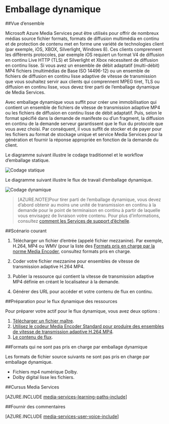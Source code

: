 <properties
    pageTitle="Vue d’ensemble de l’empaquetage dynamique | Microsoft Azure"
    description="La rubrique donne et une vue d’ensemble de l’emballage dynamique."
    authors="Juliako"
    manager="erikre"
    editor=""
    services="media-services"
    documentationCenter=""/>

<tags
    ms.service="media-services"
    ms.workload="media"
    ms.tgt_pltfrm="na"
    ms.devlang="na"
    ms.topic="article"
    ms.date="10/24/2016" 
    ms.author="juliako"/>


# <a name="dynamic-packaging"></a>Emballage dynamique

##<a name="overview"></a>Vue d’ensemble

Microsoft Azure Media Services peut être utilisés pour offrir de nombreux médias source fichier formats, formats de diffusion multimédia en continu et de protection de contenu met en forme une variété de technologies client (par exemple, iOS, XBOX, Silverlight, Windows 8). Ces clients comprennent les différents protocoles, par exemple iOS requiert un format V4 de diffusion en continu Live HTTP (TLS) et Silverlight et Xbox nécessitent de diffusion en continu lisse. Si vous avez un ensemble de débit adaptatif (multi-débit) MP4 fichiers (multimédias de Base ISO 14496-12) ou un ensemble de fichiers de diffusion en continu lisse adaptive de vitesse de transmission que vous souhaitez servir aux clients qui comprennent MPEG tiret, TLS ou diffusion en continu lisse, vous devez tirer parti de l’emballage dynamique de Media Services.

Avec emballage dynamique vous suffit pour créer une immobilisation qui contient un ensemble de fichiers de vitesse de transmission adaptive MP4 ou les fichiers de diffusion en continu lisse de débit adaptatif. Puis, selon le format spécifié dans la demande de manifeste ou d’un fragment, la diffusion en continu de la demande serveur garantissent que le flux du protocole que vous avez choisi. Par conséquent, il vous suffit de stocker et de payer pour les fichiers au format de stockage unique et service Media Services pour la génération et fournir la réponse appropriée en fonction de la demande du client.

Le diagramme suivant illustre le codage traditionnel et le workflow d’emballage statique.

![Codage statique](./media/media-services-dynamic-packaging-overview/media-services-static-packaging.png)

Le diagramme suivant illustre le flux de travail d’emballage dynamique.

![Codage dynamique](./media/media-services-dynamic-packaging-overview/media-services-dynamic-packaging.png)


>[AZURE.NOTE]Pour tirer parti de l’emballage dynamique, vous devez d’abord obtenir au moins une unité de transmission en continu à la demande pour le point de terminaison en continu à partir de laquelle vous envisagez de livraison votre contenu. Pour plus d’informations, consultez [comment les Services de support d’échelle](media-services-portal-manage-streaming-endpoints.md).

##<a name="common-scenario"></a>Scénario courant

1. Télécharger un fichier d’entrée (appelé fichier mezzanine). Par exemple, H.264, MP4 ou WMV (pour la liste des [Formats pris en charge par la norme Media Encoder](media-services-media-encoder-standard-formats.md), consultez formats pris en charge.

1. Coder votre fichier mezzanine pour ensembles de vitesse de transmission adaptive H.264 MP4.

1. Publier la ressource qui contient la vitesse de transmission adaptive MP4 définie en créant le localisateur à la demande.

1. Générer des URL pour accéder et votre contenu de flux en continu.


##<a name="preparing-assets-for-dynamic-streaming"></a>Préparation pour le flux dynamique des ressources

Pour préparer votre actif pour le flux dynamique, vous avez deux options :

1. [Télécharger un fichier maître](media-services-dotnet-upload-files.md).
2. [Utilisez le codeur Media Encoder Standard pour produire des ensembles de vitesse de transmission adaptive H.264 MP4](media-services-dotnet-encode-with-media-encoder-standard.md).
3. [Le contenu de flux](media-services-deliver-content-overview.md).


##<a id="unsupported_formats"></a>Formats qui ne sont pas pris en charge par emballage dynamique

Les formats de fichier source suivants ne sont pas pris en charge par emballage dynamique.

- Fichiers mp4 numérique Dolby.
- Dolby digital lisse les fichiers.

##<a name="media-services-learning-paths"></a>Cursus Media Services

[AZURE.INCLUDE [media-services-learning-paths-include](../../includes/media-services-learning-paths-include.md)]

##<a name="provide-feedback"></a>Fournir des commentaires

[AZURE.INCLUDE [media-services-user-voice-include](../../includes/media-services-user-voice-include.md)]
